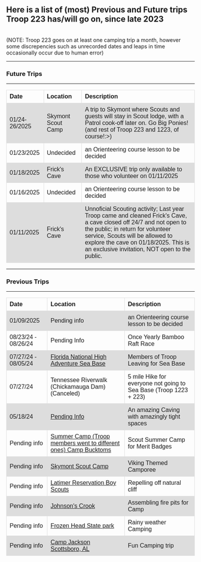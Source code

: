 <h2>Here is a list of (most) Previous and Future trips Troop 223 has/will go on, since late 2023</h2>
 <br>
(NOTE: Troop 223 goes on at least one camping trip a month, however some discrepencies such as unrecorded dates and leaps in time occasionally occur due to human error)


<hr>

<h3>Future Trips</h3>

<hr>
<table>

<tr>
  <th>Date</th>
  <th>Location</th>
  <th>Description</th>
</tr>
 <tr>
  <td>01/24-26/2025</td>
  <td>Skymont Scout Camp</td>
  <td>A trip to Skymont where Scouts and guests will stay in Scout lodge, with a Patrol cook-off later on. Go Big Ponies! (and rest of Troop 223 and 1223, of course!:>)</td>
</tr>
 <tr>
  <td>01/23/2025</td>
  <td>Undecided</td>
  <td>an Orienteering course lesson to be decided</td>
</tr>
 <tr>
  <td>01/18/2025</td>
  <td>Frick's Cave</td>
  <td>An EXCLUSIVE trip only available to those who volunteer on 01/11/2025</td>
</tr>
 <tr>
  <td>01/16/2025</td>
  <td>Undecided</td>
  <td>an Orienteering course lesson to be decided</td>
</tr>
 <tr>
  <td>01/11/2025</td>
  <td>Frick's Cave</td>
  <td>Unnoficial Scouting activity; Last year Troop came and cleaned Frick's Cave, a cave closed off 24/7 and not open to the public; in return for volunteer service, Scouts will be allowed to explore the cave on 01/18/2025. This is an exclusive invitation, NOT open to the public.</td>
</tr>

</table>
<hr>

<h3>Previous Trips</h3>

<hr>

<table>
  <tr>
  <th>Date</th>
  <th>Location</th>
  <th>Description</th>
</tr>
  <tr>
  <td>01/09/2025</td>
  <td>Pending info</td>
  <td>an Orienteering course lesson to be decided</td>
</tr>
<tr>
  <td>08/23/24 - 08/26/24</td>
  <td>Pending Info</td>
  <td>Once Yearly Bamboo Raft Race</td>
</tr>
  <tr>
  <td>07/27/24 - 08/05/24</td>
  <td><a href="https://troop223.github.io/TripsHub/Florida_Sea_Base2024/Florida_Sea_Base.html">Florida National High Adventure Sea Base</a></td>
  <td>Members of Troop Leaving for Sea Base</td>
</tr>
<tr>
  <td>07/27/24</td>
  <td>Tennessee Riverwalk (Chickamauga Dam) (Canceled)</td>
  <td>5 mile Hike for everyone not going to Sea Base (Troop 1223 + 223)</td>
</tr>
 <tr>
  <td>05/18/24</td>
  <td><a href="https://troop223.github.io/TripsHub/Caving_Trip2024/Caving_Trip.html">Pending Info</td>
  <td>An amazing Caving with amazingly tight spaces</td>
</tr>
<tr>
  <td>Pending info</td>
  <td><a href="https://troop223.github.io/TripsHub/CampBucktoms2024/CampBucktoms.html">Summer Camp (Troop members went to different ones) Camp Bucktoms</a></td>
  <td>Scout Summer Camp for Merit Badges</td> 
</tr>
<tr>
  <td>Pending info</td>
  <td><a href="https://troop223.github.io/CampTripSkymont">Skymont Scout Camp</a></td>
  <td>Viking Themed Camporee</td> 
</tr>
<tr>
  <td>Pending info</td>
  <td><a href="https://troop223.github.io/TripsHub/CampLatimer2024/CampLatimer.html">Latimer Reservation Boy Scouts</a></td>
  <td>Repelling off natural cliff</td> 
</tr>
<tr>
  <td>Pending info</td>
  <td><a href="https://troop223.github.io/TripsHub/JohnsonCrook2024/JohnsonCrook.html">Johnson's Crook</a></td>
  <td>Assembling fire pits for Camp</td> 
</tr>
<tr>
  <td>Pending info</td>
  <td><a href="https://troop223.github.io/TripsHub/Frozen_head_State_Park2023/Frozen_head_State_Park.html">Frozen Head State park</a></td>
  <td>Rainy weather Camping</td> 
</tr>
<tr>
  <td>Pending info</td>
  <td><a href="https://troop223.github.io/TripsHub/CampJackson2024/CampJackson.html">Camp Jackson Scottsboro, AL</a></td>
  <td>Fun Camping trip</td>  
</tr>
  </a>
  </th>
 </tr>
</table>

</div>

<style>

    </div>
  
body {

text-align: center;
  
}

.links {

text-align: left;
}

 
.Contact {

text-align: center;
  
}

table {
  font-family: arial, sans-serif;
  border-collapse: collapse;
  width: 100%;
}

td, th {
  border: 1px solid #dddddd;
  text-align: left;
  padding: 8px;
}

tr:nth-child(even) {
  background-color: #dddddd;}
 
.main {


padding: 42px 143px 42px 143px;


}

</style>

<!-- This is where the CSS stops and JS starts -->


















  
